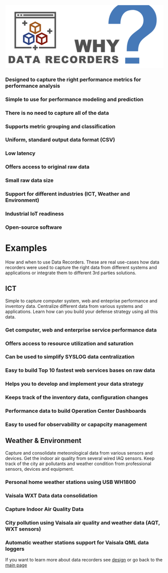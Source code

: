 
<img src="/docs/img/recorders-why.png" />


### Designed to capture the right performance metrics for performance analysis

### Simple to use for performance modeling and prediction

### There is no need to capture all of the data 

### Supports metric grouping and classification

### Uniform, standard output data format (CSV)

### Low latency

### Offers access to original raw data

### Small raw data size

### Support for different industries (ICT, Weather and Environment)

### Industrial IoT readiness

### Open-source software


# Examples

How and when to use Data Recorders. These are real use-cases how data recorders were used to capture the right data from different systems and applications or integrate them to different 3rd parties solutions.

## ICT
Simple to capture computer system, web and enteprise performance and inventory data. Centralize different data from various systems and applications. Learn how can you build your defense strategy using all this data.

### Get computer, web and enterprise service performance data 
### Offers access to resource utilization and saturation
### Can be used to simplify SYSLOG data centralization 
### Easy to build Top 10 fastest web services bases on raw data
### Helps you to develop and implement your data strategy
### Keeps track of the inventory data, configuration changes
### Performance data to build Operation Center Dashboards
### Easy to used for observability or capapcity management

## Weather & Environment

Capture and consolidate meteorological data from various sensors and devices. Get the indoor air quality from several wired IAQ sensors. Keep track of the city air pollutants and weather condition from professional sensors, devices and equipment. 

### Personal home weather stations using USB WH1800
### Vaisala WXT Data data consolidation
### Capture Indoor Air Quality Data
### City pollution using Vaisala air quality and weather data (AQT, WXT sensors)
### Automatic weather stations support for Vaisala QML data loggers

If you want to learn more about data recorders see [design](design.md) or go back to the [main page](https://github.com/sparvu/data-recorders)

